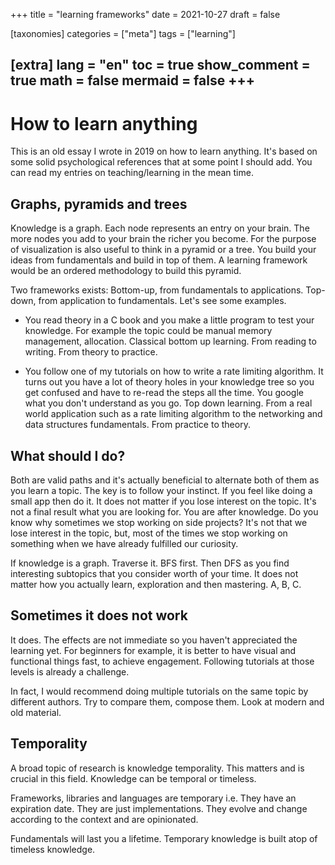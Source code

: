 +++
title = "learning frameworks"
date = 2021-10-27
draft = false

[taxonomies]
categories = ["meta"]
tags = ["learning"]

[extra]
lang = "en"
toc = true
show_comment = true
math = false
mermaid = false
+++
---

# How to learn anything

This is an old essay I wrote in 2019 on how to learn anything. It's based on some solid psychological references that at some point I should add. You can read my entries on teaching/learning in the mean time.

<!-- more -->

## Graphs, pyramids and trees

Knowledge is a graph. Each node represents an entry on your brain. The more nodes you add to your brain the richer you become. For the purpose of visualization is also useful to think in a pyramid or a tree. You build your ideas from fundamentals and build in top of them. A learning framework would be an ordered methodology to build this pyramid. 

Two frameworks exists:  Bottom-up, from fundamentals to applications.  Top-down, from application to fundamentals. Let's see some examples.

-  You read theory in a C book and you make a little program to test your knowledge. For example the topic could be manual memory management, allocation. Classical bottom up learning. From reading to writing. From theory to practice. 

- You follow one of my tutorials on how to write a rate limiting algorithm. It turns out you have a lot of theory holes in your knowledge tree so you get confused and have to re-read the steps all the time. You google what you don't understand as you go. Top down learning. From a real world application such as a rate limiting algorithm to the networking and data structures fundamentals. From practice to theory.

## What should I do?

Both are valid paths and it's actually beneficial to alternate both of them as you learn a topic. The key is to follow your instinct. If you feel like doing a small app then do it. It does not matter if you lose interest on the topic. It's not a final result what you are looking for. You are after knowledge. Do you know why sometimes we stop working on side projects? It's not that we lose interest in the topic, but, most of the times we stop working on something when we have already fulfilled our curiosity.

If knowledge is a graph. Traverse it. BFS first. Then DFS as you find interesting subtopics that you consider worth of your time. It does not matter how you actually learn, exploration and then mastering. A, B, C.

## Sometimes it does not work

It does. The effects are not immediate so you haven't appreciated the learning yet. For beginners for example, it is better to have visual and functional things fast, to achieve engagement. Following tutorials at those levels is already a challenge. 

In fact, I would recommend doing multiple tutorials on the same topic by different authors. Try to compare them, compose them. Look at modern and old material.

## Temporality

A broad topic of research is knowledge temporality. This matters and is crucial in this field. Knowledge can be temporal or timeless.

Frameworks, libraries and languages are temporary i.e. They have an expiration date. They are just implementations. They evolve and change according to the context and are opinionated.

Fundamentals will last you a lifetime. Temporary knowledge is built atop of timeless knowledge. 